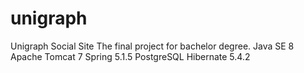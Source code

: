 # unigraph
Unigraph Social Site
The final project for bachelor degree.
Java SE 8
Apache Tomcat 7
Spring 5.1.5
PostgreSQL
Hibernate 5.4.2
